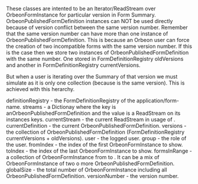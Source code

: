 These classes are intented to be an Iterator/ReadStream over OrbeonFormInstance for particular version in Form Summary.
OrbeonPublishedFormDefinition instances can NOT be used directly because of version conflict between the same version number.
Remember that the same version number can have more than one instance of OrbeonPublishedFormDefinition. 
This is because an Orbeon user can force the creation of two incompatible forms with the same version number.
If this is the case then we store two instances of OrbeonPublishedFormDefinition with the same number.
One stored in FormDefinitionRegistry oldVersions and another in FormDefinitionRegistry currentVersions.

But when a user is iterating over the Summary of that version we must simulate as it is only one collection (because is the same version).
This is achieved with this herarchy.

definitionRegistry - the FormDefinitionRegistry of the application/form-name.
streams - a Dictionay where the key is anOrbeonPublishedFormDefinition and the value is a ReadStream on its instances keys.
currentStream - the current ReadStream in usage of <streams>.                  
currentDefinition - the current OrbeonPublishedFormDefinition.
versions - the collection of OrbeonPublishedFormDefinition (FormDefinitionRegistry currentVersions + oldVersions).
user - the logged user.
group - the role of the user.
fromIndex - the index of the first OrbeonFormInstance to show.
toIndex - the index of the last OrbeonFormInstance to show.
formsInRange - a collection of OrbeonFormInstance from <fromIndex> to <toIndex>. It can be a mix of OrbeonFormInstance of two o more OrbeonPublishedFormDefinition.
globalSize - the total number of OrbeonFormInstance including all OrbeonPublishedFormDefinition.
versionNumber - the version number.